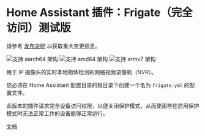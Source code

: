 # Home Assistant 插件：Frigate（完全访问）测试版

请参考 [发布说明](https://github.com/blakeblackshear/frigate/releases) 以获取重大变更信息。

![支持 aarch64 架构][aarch64-shield] ![支持 amd64 架构][amd64-shield] ![支持 armv7 架构][armv7-shield]

用于 IP 摄像头的实时本地物体检测的网络视频录像机（NVR）。

您必须在 Home Assistant 配置目录的根目录下创建一个名为 `frigate.yml` 的配置文件。

此版本的插件请求完全设备访问权限，以便关闭保护模式，从而使那些在启用保护模式时无法正常工作的设备能够正常运行。

[文档](https://docs.frigate.video)

[aarch64-shield]: https://img.shields.io/badge/aarch64-yes-green.svg
[amd64-shield]: https://img.shields.io/badge/amd64-yes-green.svg
[armv7-shield]: https://img.shields.io/badge/armv7-yes-green.svg